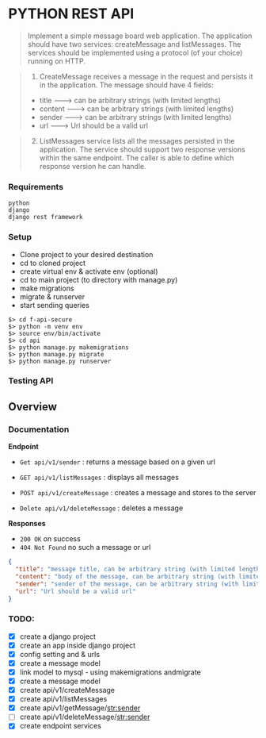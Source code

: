 # PYTHON REST API
> Implement a simple message board web application. The application should have two services: createMessage
and listMessages. The services should be implemented using a protocol (of your choice) running on HTTP.

> 1. CreateMessage receives a message in the request and persists it in the application. The message should have 4 fields: 
> - title     ---> can be arbitrary strings (with limited lengths)
> - content   ---> can be arbitrary strings (with limited lengths)
> - sender    ---> can be arbitrary strings (with limited lengths)
> - url       ---> Url should be a valid url

> 2. ListMessages service lists all the messages persisted in the application. The service should support two response versions within the same endpoint. The caller is able to define which response version he can handle.

### Requirements
``` 
python
django
django rest framework
```

### Setup
- Clone project to your desired destination 
- cd to cloned project
- create virtual env & activate env (optional)
- cd to main project (to directory with manage.py)
- make migrations
- migrate & runserver
- start sending queries 
```
$> cd f-api-secure
$> python -m venv env
$> source env/bin/activate
$> cd api
$> python manage.py makemigrations
$> python manage.py migrate
$> python manage.py runserver
```
### Testing API


## Overview
### Documentation 

**Endpoint**

- `Get api/v1/sender` : returns a message based on a given url

- `GET api/v1/listMessages` : displays all messages

- `POST api/v1/createMessage` : creates a message and stores to the server

- `Delete api/v1/deleteMessage` : deletes a message

**Responses**
 - `200 OK` on success
 - `404 Not Found` no such a message or url

```json
{
  "title": "message title, can be arbitrary string (with limited lengths)",
  "content": "body of the message, can be arbitrary string (with limited lengths)",
  "sender": "sender of the message, can be arbitrary string (with limited lengths)",
  "url": "Url should be a valid url"
}
```

### TODO:

- [x] create a django project
- [x] create an app inside django project
- [x] config setting and & urls
- [x] create a message model
- [x] link model to mysql - using makemigrations andmigrate
- [x] create a message model
- [x] create api/v1/createMessage
- [x] create api/v1/listMessages
- [x] create api/v1/getMessage/<str:sender>
- [ ] create api/v1/deleteMessage/<str:sender>
- [x] create endpoint services
